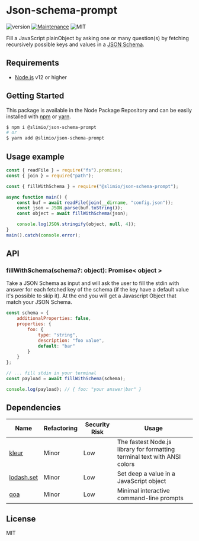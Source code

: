 # Json-schema-prompt
![version](https://img.shields.io/badge/version-1.0.0-blue.svg)
[![Maintenance](https://img.shields.io/badge/Maintained%3F-yes-green.svg)](https://github.com/SlimIO/is/commit-activity)
![MIT](https://img.shields.io/github/license/mashape/apistatus.svg)

Fill a JavaScript plainObject by asking one or many question(s) by fetching recursively possible keys and values in a [JSON Schema](https://json-schema.org/).

## Requirements
- [Node.js](https://nodejs.org/en/) v12 or higher

## Getting Started

This package is available in the Node Package Repository and can be easily installed with [npm](https://docs.npmjs.com/getting-started/what-is-npm) or [yarn](https://yarnpkg.com).

```bash
$ npm i @slimio/json-schema-prompt
# or
$ yarn add @slimio/json-schema-prompt
```


## Usage example
```js
const { readFile } = require("fs").promises;
const { join } = require("path");

const { fillWithSchema } = require("@slimio/json-schema-prompt");

async function main() {
    const buf = await readFile(join(__dirname, "config.json"));
    const json = JSON.parse(buf.toString());
    const object = await fillWithSchema(json);

    console.log(JSON.stringify(object, null, 4));
}
main().catch(console.error);
```

## API

### fillWithSchema(schema?: object): Promise< object >
Take a JSON Schema as input and will ask the user to fill the stdin with answer for each fetched key of the schema (if the key have a default value it's possible to skip it). At the end you will get a Javascript Object that match your JSON Schema.

```js
const schema = {
    additionalProperties: false,
    properties: {
        foo: {
            type: "string",
            description: "foo value",
            default: "bar"
        }
    }
};

// ... fill stdin in your terminal
const payload = await fillWithSchema(schema);

console.log(payload); // { foo: "your answer|bar" }

```

## Dependencies

|Name|Refactoring|Security Risk|Usage|
|---|---|---|---|
|[kleur](https://github.com/lukeed/kleur)|Minor|Low|The fastest Node.js library for formatting terminal text with ANSI colors|
|[lodash.set](https://github.com/lodash/lodash)|Minor|Low|Set deep a value in a JavaScript object|
|[qoa](https://github.com/klaussinani/qoa#readme)|Minor|Low|Minimal interactive command-line prompts|

## License
MIT
